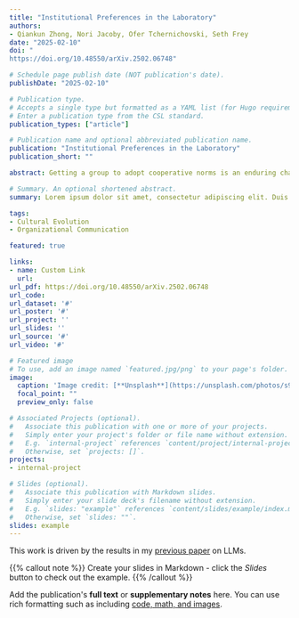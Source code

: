 ```yaml
---
title: "Institutional Preferences in the Laboratory"
authors:
- Qiankun Zhong, Nori Jacoby, Ofer Tchernichovski, Seth Frey
date: "2025-02-10"
doi: "
https://doi.org/10.48550/arXiv.2502.06748"

# Schedule page publish date (NOT publication's date).
publishDate: "2025-02-10"

# Publication type.
# Accepts a single type but formatted as a YAML list (for Hugo requirements).
# Enter a publication type from the CSL standard.
publication_types: ["article"]

# Publication name and optional abbreviated publication name.
publication: "Institutional Preferences in the Laboratory"
publication_short: ""

abstract: Getting a group to adopt cooperative norms is an enduring challenge. But in real-world settings, individuals don't just passively accept static environments, they act both within and upon the social systems that structure their interactions. Should we expect the dynamism of player-driven changes to the "rules of the game" to hinder cooperation -- because of the substantial added complexity -- or help it, as prosocial agents tweak their environment toward non-zero-sum games? We introduce a laboratory setting to test whether groups can guide themselves to cooperative outcomes by manipulating the environmental parameters that shape their emergent cooperation process. We test for cooperation in a set of economic games that impose different social dilemmas. These games vary independently in the institutional features of stability, efficiency, and fairness. By offering agency over behavior along with second-order agency over the rules of the game, we understand emergent cooperation in naturalistic settings in which the rules of the game are themselves dynamic and subject to choice. The literature on transfer learning in games suggests that interactions between features are important and might aid or hinder the transfer of cooperative learning to new settings.

# Summary. An optional shortened abstract.
summary: Lorem ipsum dolor sit amet, consectetur adipiscing elit. Duis posuere tellus ac convallis placerat. Proin tincidunt magna sed ex sollicitudin condimentum.

tags:
- Cultural Evolution
- Organizational Communication

featured: true

links:
- name: Custom Link
  url: 
url_pdf: https://doi.org/10.48550/arXiv.2502.06748
url_code: 
url_dataset: '#'
url_poster: '#'
url_project: ''
url_slides: ''
url_source: '#'
url_video: '#'

# Featured image
# To use, add an image named `featured.jpg/png` to your page's folder. 
image:
  caption: 'Image credit: [**Unsplash**](https://unsplash.com/photos/s9CC2SKySJM)'
  focal_point: ""
  preview_only: false

# Associated Projects (optional).
#   Associate this publication with one or more of your projects.
#   Simply enter your project's folder or file name without extension.
#   E.g. `internal-project` references `content/project/internal-project/index.md`.
#   Otherwise, set `projects: []`.
projects:
- internal-project

# Slides (optional).
#   Associate this publication with Markdown slides.
#   Simply enter your slide deck's filename without extension.
#   E.g. `slides: "example"` references `content/slides/example/index.md`.
#   Otherwise, set `slides: ""`.
slides: example
---
```


This work is driven by the results in my [previous paper](/publication/conference-paper/) on LLMs.

{{% callout note %}}
Create your slides in Markdown - click the *Slides* button to check out the example.
{{% /callout %}}

Add the publication's **full text** or **supplementary notes** here. You can use rich formatting such as including [code, math, and images](https://docs.hugoblox.com/content/writing-markdown-latex/).
